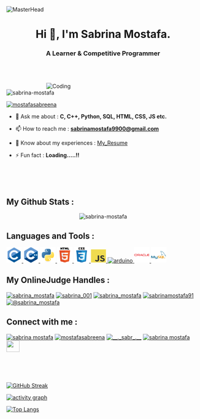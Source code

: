 ![MasterHead](https://i.pinimg.com/originals/e6/06/05/e60605d5e1e5175a6370535dea77b1e9.png)

<h1 align="center">Hi 👋, I'm Sabrina Mostafa.</h1>
<h3 align="center">A Learner & Competitive Programmer</h3><br/><br/><br/>

<img align="right" alt="Coding" width="400" src="https://c.tenor.com/qESSXMw7uw0AAAAC/muslim-smiling.gif">

<p align="left"> <img src="https://komarev.com/ghpvc/?username=sabrina-mostafa&label=Profile%20views&color=0e75b6&style=flat" alt="sabrina-mostafa" /> </p>

<p align="left"> <a href="https://twitter.com/mostafasabreena" target="blank"><img src="https://img.shields.io/twitter/follow/mostafasabreena?logo=twitter&style=for-the-badge" alt="mostafasabreena" /></a> </p>

- 💬 Ask me about : **C, C++, Python, SQL, HTML, CSS, JS etc.**

- 📫 How to reach me : **sabrinamostafa9900@gmail.com**

- 📄 Know about my experiences : [My_Resume](https://drive.google.com/file/d/1U1y1cV3uYmay1VDr0TwgY--xN7wn_Hca/view?usp=sharing)

- ⚡ Fun fact : **Loading.....!!**

<br/><br/><br/>
<h2>My Github Stats :</h2>
<p align="center"> <img src="https://github-readme-stats.vercel.app/api?username=sabrina-mostafa&show_icons=true&count_private=true&theme=dark" alt="sabrina-mostafa" />

<h2 align="left">Languages and Tools :</h2>
<p align="left">
<a href="https://www.cprogramming.com/" target="_blank" rel="noreferrer"> <img src="https://raw.githubusercontent.com/devicons/devicon/master/icons/c/c-original.svg" alt="c" width="40" height="40"/> </a>
<a href="https://www.w3schools.com/cpp/" target="_blank" rel="noreferrer"> <img src="https://raw.githubusercontent.com/devicons/devicon/master/icons/cplusplus/cplusplus-original.svg" alt="cplusplus" width="40" height="40"/> </a>
<a href="https://www.python.org" target="_blank" rel="noreferrer"> <img src="https://raw.githubusercontent.com/devicons/devicon/master/icons/python/python-original.svg" alt="python" width="40" height="40"/> </a>
<a href="https://www.w3.org/html/" target="_blank" rel="noreferrer"> <img src="https://raw.githubusercontent.com/devicons/devicon/master/icons/html5/html5-original-wordmark.svg" alt="html5" width="40" height="40"/> </a>
<a href="https://www.w3schools.com/css/" target="_blank" rel="noreferrer"> <img src="https://raw.githubusercontent.com/devicons/devicon/master/icons/css3/css3-original-wordmark.svg" alt="css3" width="40" height="40"/> </a>
<a href="https://developer.mozilla.org/en-US/docs/Web/JavaScript" target="_blank" rel="noreferrer"> <img src="https://raw.githubusercontent.com/devicons/devicon/master/icons/javascript/javascript-original.svg" alt="javascript" width="40" height="35"/> </a>
<a href="https://www.arduino.cc/" target="_blank" rel="noreferrer"> <img src="https://cdn.worldvectorlogo.com/logos/arduino-1.svg" alt="arduino" width="40" height="38"/> </a>
<a href="https://www.oracle.com/" target="_blank" rel="noreferrer"> <img src="https://raw.githubusercontent.com/devicons/devicon/master/icons/oracle/oracle-original.svg" alt="oracle" width="40" height="40"/> </a>
<a href="https://www.mysql.com/" target="_blank" rel="noreferrer"> <img src="https://raw.githubusercontent.com/devicons/devicon/master/icons/mysql/mysql-original-wordmark.svg" alt="mysql" width="40" height="40"/> </a>
</p>

<h2 align="left">My OnlineJudge Handles :</h2>
<p align="left">
  <a href="https://codeforces.com/profile/sabrina_mostafa" target="blank"><img align="center" src="https://raw.githubusercontent.com/rahuldkjain/github-profile-readme-generator/master/src/images/icons/Social/codeforces.svg" alt="sabrina_mostafa" height="30" width="35" /></a>
<a href="https://www.codechef.com/users/sabrina_001" target="blank"><img align="center" src="https://img.icons8.com/fluency/344/codechef.png" alt="sabrina_001" height="35" width="40" /></a>
  <a href="https://atcoder.jp/users/sabrina_mostafa" target="blank"><img align="center" src="https://img.atcoder.jp/assets/top/img/logo_bk.svg" alt="sabrina_mostafa" height="32" width="38" /></a>
<a href="https://www.hackerrank.com/sabrinamostafa91" target="blank"><img align="center" src="https://raw.githubusercontent.com/rahuldkjain/github-profile-readme-generator/master/src/images/icons/Social/hackerrank.svg" alt="sabrinamostafa91" height="30" width="40" /></a>
<a href="https://www.hackerearth.com/@sabrina_mostafa" target="blank"><img align="center" src="https://upload.wikimedia.org/wikipedia/commons/e/e8/HackerEarth_logo.png" alt="@sabrina_mostafa" height="30" width="34" /></a>
</p>

<h2 align="left">Connect with me :</h2>
<p align="left">
  <a href="https://fb.com/sabrina mostafa" target="blank"><img align="center" src="https://raw.githubusercontent.com/rahuldkjain/github-profile-readme-generator/master/src/images/icons/Social/facebook.svg" alt="sabrina mostafa" height="30" width="40" /></a>
<a href="https://twitter.com/mostafasabreena" target="blank"><img align="center" src="https://raw.githubusercontent.com/rahuldkjain/github-profile-readme-generator/master/src/images/icons/Social/twitter.svg" alt="mostafasabreena" height="34" width="40" /></a>
  <a href="https://instagram.com/__._sabr_.__" target="blank"><img align="center" src="https://raw.githubusercontent.com/rahuldkjain/github-profile-readme-generator/master/src/images/icons/Social/instagram.svg" alt="__._sabr_.__" height="30" width="40" /></a>
<a href="https://linkedin.com/in/sabrina mostafa" target="blank"><img align="center" src="https://raw.githubusercontent.com/rahuldkjain/github-profile-readme-generator/master/src/images/icons/Social/linked-in-alt.svg" alt="sabrina mostafa" height="29" width="40" /></a>
<a href="https://www.stopstalk.com/user/profile/sabrina_mostafa" target="blank"><img align="center" src="https://pbs.twimg.com/profile_images/678521591186108416/uL2rIDRz_400x400.png" height="30" width="34" /></a>
</p>
<br/><br/><br/>
  
  [![GitHub Streak](https://github-readme-streak-stats.herokuapp.com/?user=sabrina-mostafa&currStreakNum=2FD3EB&fire=pink&sideLabels=F00&theme=nightowl)](https://git.io/streak-stats)
 
  [![activity graph](https://activity-graph.herokuapp.com/graph?username=sabrina-mostafa&theme=react-dark)](https://github.com/sabrina-mostafa/github-readme-activity-graph)
  
[![Top Langs](https://github-readme-stats.vercel.app/api/top-langs/?username=sabrina-mostafa&theme=dark&layout=compact&align=right&width=40%)](https://github.com/sabrina-mostafa/github-readme-stats)
